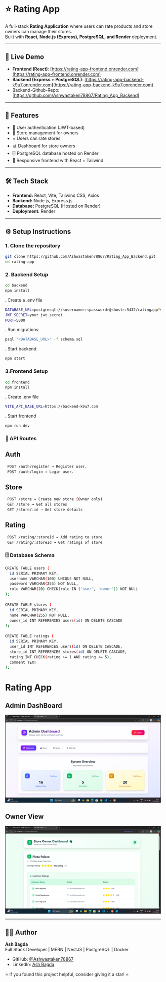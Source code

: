 # ⭐ Rating App

A full-stack **Rating Application** where users can rate products and store owners can manage their stores.  
Built with **React, Node.js (Express), PostgreSQL, and Render** deployment.

---

## 🚀 Live Demo
- **Frontend (React)**: [https://rating-app-frontend.onrender.com](https://rating-app-frontend.onrender.com)  
- **Backend (Express + PostgreSQL)**: [https://rating-app-backend-k9u7.onrender.com](https://rating-app-backend-k9u7.onrender.com)
-   Backend-Github-Repo:[https://github.com/Ashwastaken78867/Rating_App_Backend]

---

## 📌 Features
- 🔑 User authentication (JWT-based)
- 🏬 Store management for owners
- ⭐ Users can rate stores
- 📊 Dashboard for store owners
- 🗄️ PostgreSQL database hosted on Render
- 🎨 Responsive frontend with React + Tailwind

---

## 🛠️ Tech Stack
- **Frontend:** React, Vite, Tailwind CSS, Axios  
- **Backend:** Node.js, Express.js  
- **Database:** PostgreSQL (Hosted on Render)  
- **Deployment:** Render  

---

## ⚙️ Setup Instructions

### 1. Clone the repository
```bash
git clone https://github.com/Ashwastaken78867/Rating_App_Backend.git
cd rating-app
```
### 2. Backend Setup
```bash
cd backend
npm install
```
. Create a .env file 
```bash
DATABASE_URL=postgresql://<username>:<password>@<host>:5432/ratingapp?sslmode=require
JWT_SECRET=your_jwt_secret
PORT=5000
```
. Run migrations:
```bash
psql "<DATABASE_URL>" -f schema.sql
```
. Start backend:
```bash
npm start
```
### 3.Frontend Setup
```bash
cd frontend
npm install
```
. Create .env file 
```bash
VITE_API_BASE_URL=https://backend-k9u7.com
```
. Start frontend
```bash
npm run dev
```

### 📂 API Routes
## Auth
```bash
 POST /auth/register → Register user.
 POST /auth/login → Login user.
```
## Store
```bash
 POST /store → Create new store (Owner only)
 GET /store → Get all stores
 GET /store/:id → Get store details
```
## Rating
```bash
 POST /rating/:storeId → Add rating to store
 GET /rating/:storeId → Get ratings of store
```
### 🗄️ Database Schema
```bash
CREATE TABLE users (
  id SERIAL PRIMARY KEY,
  username VARCHAR(100) UNIQUE NOT NULL,
  password VARCHAR(255) NOT NULL,
  role VARCHAR(20) CHECK(role IN ('user', 'owner')) NOT NULL
);

CREATE TABLE stores (
  id SERIAL PRIMARY KEY,
  name VARCHAR(255) NOT NULL,
  owner_id INT REFERENCES users(id) ON DELETE CASCADE
);

CREATE TABLE ratings (
  id SERIAL PRIMARY KEY,
  user_id INT REFERENCES users(id) ON DELETE CASCADE,
  store_id INT REFERENCES stores(id) ON DELETE CASCADE,
  rating INT CHECK(rating >= 1 AND rating <= 5),
  comment TEXT
);
```
# Rating App

## Admin DashBoard
![User Screenshot](https://github.com/Ashwastaken78867/Rating_App_Frontend/blob/main/src/assets/ss3.png?raw=true)

## Owner View
![Owner Screenshot](https://github.com/Ashwastaken78867/Rating_App_Frontend/blob/main/src/assets/ss4.png?raw=true)

---

## 👨‍💻 Author

**Ash Bagda**  
Full Stack Developer | MERN | NestJS | PostgreSQL | Docker  

- GitHub: [@Ashwastaken78867](https://github.com/Ashwastaken78867)  
- LinkedIn: [Ash Bagda](https://www.linkedin.com/in/ash-bagda/)  

⭐ If you found this project helpful, consider giving it a star! ⭐























